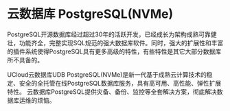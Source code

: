 # 云数据库 PostgreSQL(NVMe)

PostgreSQL开源数据库经过超过30年的活跃开发，已经成长为架构成熟可靠健壮，功能齐全，完整实现SQL规范的强大数据库软件。同时，强大的扩展性和丰富的插件系统使得PostgreSQL具有更多高级的特性，有些特性是其它大部分数据库所不具备的。

UCloud云数据库UDB PostgreSQL(NVMe)是新一代基于成熟云计算技术的稳定、安全的全托管在线PostgreSQL数据库服务，具有高可用、高性能、弹性扩展特性。 云数据库PostgreSQL提供灾备、备份、监控等全套解决方案，彻底解决数据库运维的烦恼。





